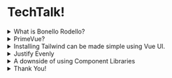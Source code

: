 # TechTalk!

<details>
    <summary>What is Bonello Rodello?</summary>

- Kudos to Justin
- Let's try this again!

</details>

<details>
    <summary>PrimeVue?</summary>

- Loads of free themes available
- Easy to load only the parts that you need
- More fine-tuned customization of the components often can't be done with tailwind classes alone.

</details>

<details>
  <summary>Installing Tailwind can be made simple using Vue UI.</summary>

## Installing Tailwind can be made simple using Vue UI.

To setup breakpoints that follow in accordance to the Tailwind sizes, there is a helpful @screen directive, that among
other things allow you to use the Tailwind Breakpoints as values.

```
  
@screen md {
  section {
    grid-template-areas:
        "input input input"
        "errors errors errors"
        "names pairs history"
        "names pairs history"
        "names pairs history"
  }
}
``` 

</details>


<details>
  <summary>Justify Evenly</summary>

## Justify Evenly

CSS Flexbox has a way to justify content called "space-evenly".

```html
 <Fieldset :legend="person" :toggleable="true">
            <div class="flex items-center justify-evenly max-w-xl flex-wrap gap-2">
              <span v-for="pair in previousPairs" :key="`${person}-${pair}`" class="chip">
                {{ pair }}
              </span>
            </div>
  </Fieldset>
```

</details>


<details>
  <summary>A downside of using Component Libraries</summary>

## A downside of using Component Libraries

Interacting with a "Select dropdown"

Before (using native DOM elements)

```typescript
await wrapper.find("select[name=right-hand-side]").setValue("Alice");
```

After (using PrimeVue Dropdown component)

```typescript
async function selectNameInDropdown(wrapper: VueWrapper, name: string) {
    wrapper.findComponent(Dropdown).vm.$emit("update:modelValue", name);
    await wrapper.vm.$nextTick();
}
```

## Checking options available

Before (using native DOM elements)

```typescript
const allSelectOptions = wrapper.findAll('option')
```

After (using PrimeVue Dropdown component)

```typescript
await selectNameInDropdown(wrapper, "Alice");
expect(wrapper.find(`[toggle-name=Bob]`).exists()).toBe(true)

await selectNameInDropdown(wrapper, "Bob");
expect(wrapper.find(`[toggle-name=Alice]`).exists()).toBe(true)
```

</details>

<details>
<summary>Thank You!</summary>
</details>

